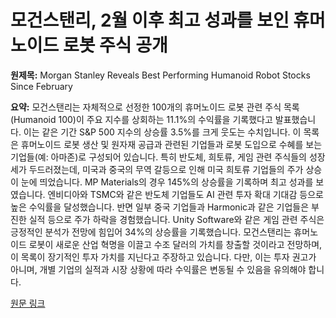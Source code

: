 # 모건스탠리, 2월 이후 최고 성과를 보인 휴머노이드 로봇 주식 공개

**원제목:** Morgan Stanley Reveals Best Performing Humanoid Robot Stocks Since February

**요약:** 모건스탠리는 자체적으로 선정한 100개의 휴머노이드 로봇 관련 주식 목록(Humanoid 100)이 주요 지수를 상회하는 11.1%의 수익률을 기록했다고 발표했습니다.  이는 같은 기간 S&P 500 지수의 상승률 3.5%를 크게 웃도는 수치입니다.  이 목록은 휴머노이드 로봇 생산 및 원자재 공급과 관련된 기업들과 로봇 도입으로 수혜를 보는 기업들(예: 아마존)로 구성되어 있습니다. 특히 반도체, 희토류, 게임 관련 주식들의 성장세가 두드러졌는데, 미국과 중국의 무역 갈등으로 인해 미국 희토류 기업들의 주가 상승이 눈에 띄었습니다.  MP Materials의 경우 145%의 상승률을 기록하며 최고 성과를 보였습니다.  엔비디아와 TSMC와 같은 반도체 기업들도 AI 관련 투자 확대 기대감 등으로 높은 수익률을 달성했습니다.  반면 일부 중국 기업들과 Harmonic과 같은 기업들은 부진한 실적 등으로 주가 하락을 경험했습니다. Unity Software와 같은 게임 관련 주식은 긍정적인 분석가 전망에 힘입어 34%의 상승률을 기록했습니다.  모건스탠리는 휴머노이드 로봇이 새로운 산업 혁명을 이끌고 수조 달러의 가치를 창출할 것이라고 전망하며,  이 목록이 장기적인 투자 가치를 지닌다고 주장하고 있습니다.  다만, 이는 투자 권고가 아니며, 개별 기업의 실적과 시장 상황에 따라 수익률은 변동될 수 있음을 유의해야 합니다.

[원문 링크](https://wccftech.com/morgan-stanley-reveals-best-performing-humanoid-robot-stocks-since-february/)
